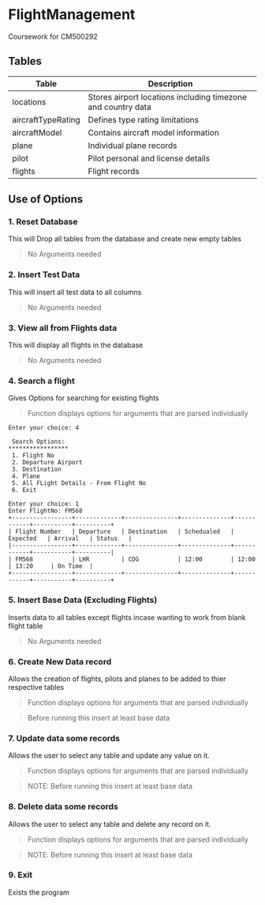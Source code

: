 # FlightManagement
Coursework for CM500292

## Tables

| Table              | Description                           |
|--------------------|---------------------------------------|
| locations          | Stores airport locations including timezone and country data     |
| aircraftTypeRating | Defines type rating limitations       |
| aircraftModel      | Contains aircraft model information   |
| plane              | Individual plane records              |
| pilot              | Pilot personal and license details    |
| flights            | Flight records                        |


## Use of Options

### 1. Reset Database

This will Drop all tables from the database and create new empty tables

> No Arguments needed

### 2. Insert Test Data

This will insert all test data to all columns

> No Arguments needed

### 3. View all from Flights data

This will display all flights in the database

> No Arguments needed

### 4. Search a flight

Gives Options for searching for existing flights

> Function displays options for arguments that are parsed individually

```Example
Enter your choice: 4

 Search Options:
*****************
 1. Flight No
 2. Departure Airport
 3. Destination
 4. Plane
 5. All FLight Details - From Flight No
 6. Exit

Enter your choice: 1
Enter FlightNo: FM568
+-----------------+-------------+---------------+--------------+------------+-----------+----------+
| Flight Number   | Departure   | Destination   | Schedualed   | Expected   | Arrival   | Status   |
|-----------------+-------------+---------------+--------------+------------+-----------+----------|
| FM568           | LHR         | CDG           | 12:00        | 12:00      | 13:20     | On Time  |
+-----------------+-------------+---------------+--------------+------------+-----------+----------+
```

### 5. Insert Base Data (Excluding Flights)

Inserts data to all tables except flights incase wanting to work from blank flight table

> No Arguments needed

### 6. Create New Data record 

Allows the creation of flights, pilots and planes to be added to thier respective tables

> Function displays options for arguments that are parsed individually

> Before running this insert at least base data

### 7. Update data some records

Allows the user to select any table and update any value on it.

> Function displays options for arguments that are parsed individually

> NOTE: Before running this insert at least base data

### 8. Delete data some records

Allows the user to select any table and delete any record on it.

>Function displays options for arguments that are parsed individually

> NOTE: Before running this insert at least base data

### 9. Exit

Exists the program